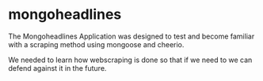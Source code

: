 # mongoheadlines

The Mongoheadlines Application was designed to test and become familiar with a scraping method using mongoose and cheerio. 

We needed to learn how webscraping is done so that if we need to we can defend against it in the future.

